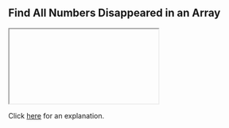 ##  Find All Numbers Disappeared in an Array 

<iframe></iframe>

Click [here](Explanation.md) for an explanation.

